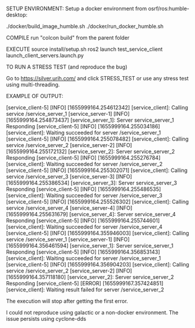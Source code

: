 SETUP ENVIRONMENT:
Setup a docker environment from osrf/ros:humble-desktop:

./docker/build_image_humble.sh
./docker/run_docker_humble.sh

COMPILE
run "colcon build" from the parent folder

EXECUTE
source install/setup.sh
ros2 launch test_service_client launch_client_servers.launch.py 

TO RUN A STRESS TEST (and reproduce the bug)

Go to https://silver.urih.com/ and click STRESS_TEST or use any stress test using multi-threading.

EXAMPLE OF OUTPUT:

[service_client-5] [INFO] [1655999164.254612342] [service_client]: Calling service /service_server_1
[service_server-1] [INFO] [1655999164.254873437] [service_server_1]: Server service_server_1 Responding
[service_client-5] [INFO] [1655999164.255034186] [service_client]: Waiting succeeded for server /service_server_1
[service_client-5] [INFO] [1655999164.255078482] [service_client]: Calling service /service_server_2
[service_server-2] [INFO] [1655999164.255172132] [service_server_2]: Server service_server_2 Responding
[service_client-5] [INFO] [1655999164.255276784] [service_client]: Waiting succeeded for server /service_server_2
[service_client-5] [INFO] [1655999164.255302071] [service_client]: Calling service /service_server_3
[service_server-3] [INFO] [1655999164.255386534] [service_server_3]: Server service_server_3 Responding
[service_client-5] [INFO] [1655999164.255486535] [service_client]: Waiting succeeded for server /service_server_3
[service_client-5] [INFO] [1655999164.255526302] [service_client]: Calling service /service_server_4
[service_server-4] [INFO] [1655999164.255631679] [service_server_4]: Server service_server_4 Responding
[service_client-5] [INFO] [1655999164.255744601] [service_client]: Waiting succeeded for server /service_server_4
[service_client-5] [INFO] [1655999164.355946003] [service_client]: Calling service /service_server_1
[service_server-1] [INFO] [1655999164.356461594] [service_server_1]: Server service_server_1 Responding
[service_client-5] [INFO] [1655999164.356853143] [service_client]: Waiting succeeded for server /service_server_1
[service_client-5] [INFO] [1655999164.356904203] [service_client]: Calling service /service_server_2
[service_server-2] [INFO] [1655999164.357118180] [service_server_2]: Server service_server_2 Responding
[service_client-5] [ERROR] [1655999167.357424851] [service_client]: Waiting result failed for server /service_server_2

The execution will stop after getting the first error.

I could not reproduce using galactic or a non-docker environment.
The issue persists using cyclone-dds

